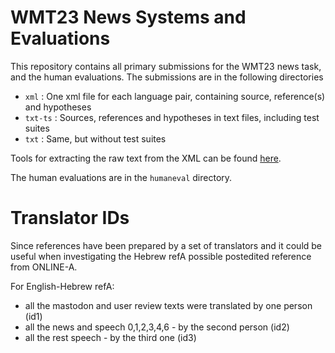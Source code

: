 # WMT23 News Systems and Evaluations

This repository contains all primary submissions for the WMT23 news task, and the human evaluations.
The submissions are in the following directories

* `xml` : One xml file for each language pair, containing source, reference(s) and hypotheses
* `txt-ts` : Sources, references and hypotheses in text files, including test suites
* `txt` : Same, but without test suites

Tools for extracting the raw text from the XML can be found [here](https://github.com/wmt-conference/wmt-format-tools).

The human evaluations are in the `humaneval` directory.


# Translator IDs

Since references have been prepared by a set of translators and it could be useful when investigating the Hebrew refA possible postedited reference from ONLINE-A.

For English-Hebrew refA:
- all the mastodon and user review texts were translated by one person (id1)
- all the news and speech 0,1,2,3,4,6 - by the second person (id2)
- all the rest speech - by the third one (id3)
